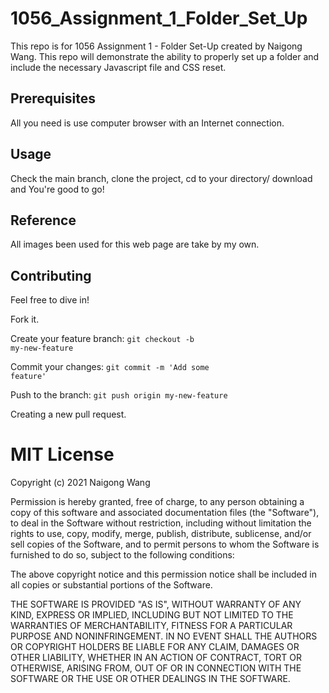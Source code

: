 # 1056_Assignment_1_Folder_Set_Up
This repo is for 1056 Assignment 1 - Folder Set-Up created by Naigong Wang. This repo will demonstrate the ability to properly set up a folder and include the necessary Javascript file and CSS reset.


## Prerequisites
All you need is use computer browser with an Internet connection.

## Usage
Check the main branch, clone the project, cd to your directory/ download and You're good to go!

## Reference
All images been used for this web page are take by my own.

## Contributing
Feel free to dive in!

Fork it.

Create your feature branch: <code>git checkout -b my-new-feature</code>

Commit your changes: <code>git commit -m 'Add some feature'</code>

Push to the branch: <code>git push origin my-new-feature</code>

Creating a new pull request.



# MIT License

Copyright (c) 2021 Naigong Wang

Permission is hereby granted, free of charge, to any person obtaining a copy
of this software and associated documentation files (the "Software"), to deal
in the Software without restriction, including without limitation the rights
to use, copy, modify, merge, publish, distribute, sublicense, and/or sell
copies of the Software, and to permit persons to whom the Software is
furnished to do so, subject to the following conditions:

The above copyright notice and this permission notice shall be included in all
copies or substantial portions of the Software.

THE SOFTWARE IS PROVIDED "AS IS", WITHOUT WARRANTY OF ANY KIND, EXPRESS OR
IMPLIED, INCLUDING BUT NOT LIMITED TO THE WARRANTIES OF MERCHANTABILITY,
FITNESS FOR A PARTICULAR PURPOSE AND NONINFRINGEMENT. IN NO EVENT SHALL THE
AUTHORS OR COPYRIGHT HOLDERS BE LIABLE FOR ANY CLAIM, DAMAGES OR OTHER
LIABILITY, WHETHER IN AN ACTION OF CONTRACT, TORT OR OTHERWISE, ARISING FROM,
OUT OF OR IN CONNECTION WITH THE SOFTWARE OR THE USE OR OTHER DEALINGS IN THE
SOFTWARE.
